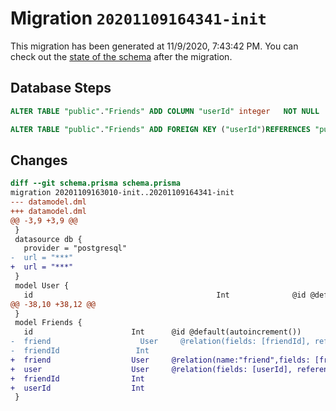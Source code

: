 # Migration `20201109164341-init`

This migration has been generated at 11/9/2020, 7:43:42 PM.
You can check out the [state of the schema](./schema.prisma) after the migration.

## Database Steps

```sql
ALTER TABLE "public"."Friends" ADD COLUMN "userId" integer   NOT NULL 

ALTER TABLE "public"."Friends" ADD FOREIGN KEY ("userId")REFERENCES "public"."User"("id") ON DELETE CASCADE ON UPDATE CASCADE
```

## Changes

```diff
diff --git schema.prisma schema.prisma
migration 20201109163010-init..20201109164341-init
--- datamodel.dml
+++ datamodel.dml
@@ -3,9 +3,9 @@
 }
 datasource db {
   provider = "postgresql"
-  url = "***"
+  url = "***"
 }
 model User {
   id                                         Int              @id @default(autoincrement())
@@ -38,10 +38,12 @@
 }
 model Friends {
   id                      Int      @id @default(autoincrement())
-  friend                    User     @relation(fields: [friendId], references: [id])
-  friendId                 Int
+  friend                  User     @relation(name:"friend",fields: [friendId], references: [id])
+  user                    User     @relation(fields: [userId], references: [id])
+  friendId                Int
+  userId                  Int
 }
```


